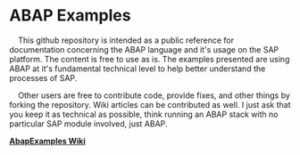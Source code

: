 ABAP Examples
=============

&nbsp;&nbsp;&nbsp;&nbsp;This github repository is intended as a public reference for documentation concerning the ABAP language and it's usage on the SAP platform. The content is free to use as is. The examples presented are using ABAP at it's fundamental technical level to help better understand the processes of SAP.

&nbsp;&nbsp;&nbsp;&nbsp;Other users are free to contribute code, provide fixes, and other things by forking the repository. Wiki articles can be contributed as well. I just ask that you keep it as technical as possible, think running an ABAP stack with no particular SAP module involved, just ABAP.

**[AbapExamples Wiki](https://github.com/abramsba/AbapExamples/wiki)**
